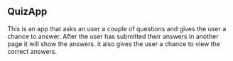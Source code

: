 ## QuizApp
This is an app that asks an user a couple of questions and gives the user a chance to answer. After the user has submitted their answers in another page it will show the answers. it also gives the user a chance to view the correct answers.

